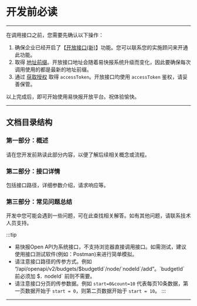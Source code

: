 # 开发前必读

---
在调用接口之前，您需要先确认以下操作：

1. 确保企业已经开启了【[开放接口(新)](/docs/open-api/getting-started/question-answer#问题一)】功能。您可以联系您的实施顾问来开通此功能。
2. 取得 [地址前缀](/docs/open-api/getting-started/origin)。开放接口地址会随着易快报系统升级而变化，因此要确保每次调用使用的都是最新的地址前缀。
3. 通过 [获取授权](/docs/open-api/getting-started/auth) 取得 `accessToken`。开放接口均使用 `accessToken` 鉴权，请妥善保管。

以上完成后，即可开始使用易快报开放平台。祝体验愉快。

---
## 文档目录结构

### 第一部分：概述
请在您开发前熟读此部分内容，以便了解后续相关概念或流程。

### 第二部分：接口详情
包括接口路径，详细参数介绍，请求响应等。

### 第三部分：常见问题总结
开发中您可能会遇到一些问题，可在此查找相关解答。如有其他问题，请联系技术人员支持。

:::tip
- 易快报Open API为系统接口，不支持浏览器直接调用接口。如需测试，建议使用接口测试软件(例如：Postman)来进行简单模拟。
- 请注意接口路径的传参方式。例如 “/api/openapi/v2/budgets/$`budgetId`/node/`nodeId`/add”。`budgetId` 前必须加 `$`，`nodeId` 前则不需要。
- 请注意接口分页的传参数据。例如 `start=0&count=10` 代表每页10条数据，第一页数据开始于 `start = 0`，则第二页数据开始于 `start = 10`。
:::

---